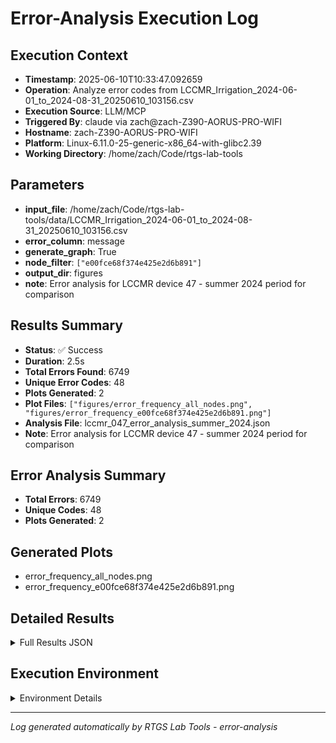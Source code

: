 # Error-Analysis Execution Log

## Execution Context
- **Timestamp**: 2025-06-10T10:33:47.092659
- **Operation**: Analyze error codes from LCCMR_Irrigation_2024-06-01_to_2024-08-31_20250610_103156.csv
- **Execution Source**: LLM/MCP
- **Triggered By**: claude via zach@zach-Z390-AORUS-PRO-WIFI
- **Hostname**: zach-Z390-AORUS-PRO-WIFI
- **Platform**: Linux-6.11.0-25-generic-x86_64-with-glibc2.39
- **Working Directory**: /home/zach/Code/rtgs-lab-tools

## Parameters
- **input_file**: /home/zach/Code/rtgs-lab-tools/data/LCCMR_Irrigation_2024-06-01_to_2024-08-31_20250610_103156.csv
- **error_column**: message
- **generate_graph**: True
- **node_filter**: `["e00fce68f374e425e2d6b891"]`
- **output_dir**: figures
- **note**: Error analysis for LCCMR device 47 - summer 2024 period for comparison

## Results Summary
- **Status**: ✅ Success
- **Duration**: 2.5s
- **Total Errors Found**: 6749
- **Unique Error Codes**: 48
- **Plots Generated**: 2
- **Plot Files**: `["figures/error_frequency_all_nodes.png", "figures/error_frequency_e00fce68f374e425e2d6b891.png"]`
- **Analysis File**: lccmr_047_error_analysis_summer_2024.json
- **Note**: Error analysis for LCCMR device 47 - summer 2024 period for comparison

## Error Analysis Summary
- **Total Errors**: 6749
- **Unique Codes**: 48
- **Plots Generated**: 2

## Generated Plots
- error_frequency_all_nodes.png
- error_frequency_e00fce68f374e425e2d6b891.png

## Detailed Results
<details>
<summary>Full Results JSON</summary>

```json
{
  "success": true,
  "total_errors_found": 6749,
  "unique_error_codes": 48,
  "plots_generated": 2,
  "plot_files": [
    "figures/error_frequency_all_nodes.png",
    "figures/error_frequency_e00fce68f374e425e2d6b891.png"
  ],
  "analysis_file": "lccmr_047_error_analysis_summer_2024.json",
  "start_time": "2025-06-10T10:33:44.567831",
  "end_time": "2025-06-10T10:33:47.092638",
  "note": "Error analysis for LCCMR device 47 - summer 2024 period for comparison"
}
```
</details>

## Execution Environment
<details>
<summary>Environment Details</summary>

```json
{
  "timestamp": "2025-06-10T10:33:47.092659",
  "user": "zach",
  "hostname": "zach-Z390-AORUS-PRO-WIFI",
  "platform": "Linux-6.11.0-25-generic-x86_64-with-glibc2.39",
  "python_version": "3.12.3",
  "working_directory": "/home/zach/Code/rtgs-lab-tools",
  "script_path": "/home/zach/Code/rtgs-lab-tools/src/rtgs_lab_tools/error_analysis/cli.py",
  "tool_name": "error-analysis",
  "environment_variables": {
    "CI": "false",
    "GITHUB_ACTIONS": "false",
    "GITHUB_ACTOR": null,
    "GITHUB_WORKFLOW": null,
    "GITHUB_RUN_ID": null,
    "MCP_SESSION": "true",
    "MCP_USER": "claude"
  },
  "execution_source": "LLM/MCP",
  "triggered_by": "claude via zach@zach-Z390-AORUS-PRO-WIFI"
}
```
</details>

---
*Log generated automatically by RTGS Lab Tools - error-analysis*
